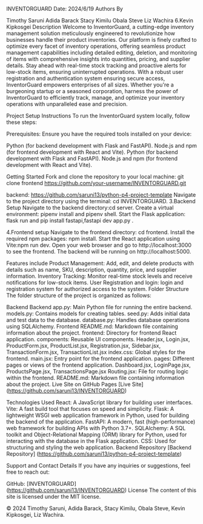 INVENTORGUARD
Date: 2024/6/19
Authors
By

Timothy Saruni
Adida Barack
Stacy Kimilu
Obala Steve
Liz Wachira 6.Kevin Kipkosgei
Description
Welcome to InventorGuard, a cutting-edge inventory management solution meticulously engineered to revolutionize how businesses handle their product inventories. Our platform is finely crafted to optimize every facet of inventory operations, offering seamless product management capabilities including detailed editing, deletion, and monitoring of items with comprehensive insights into quantities, pricing, and supplier details. Stay ahead with real-time stock tracking and proactive alerts for low-stock items, ensuring uninterrupted operations. With a robust user registration and authentication system ensuring secure access, InventorGuard empowers enterprises of all sizes. Whether you're a burgeoning startup or a seasoned corporation, harness the power of InventorGuard to efficiently track, manage, and optimize your inventory operations with unparalleled ease and precision.

Project Setup Instructions
To run the InventorGuard system locally, follow these steps:

Prerequisites:
Ensure you have the required tools installed on your device:

Python (for backend development with Flask and FastAPI).
Node.js and npm (for frontend development with React and Vite).
Python (for backend development with Flask and FastAPI). Node.js and npm (for frontend development with React and Vite).

Getting Started
Fork and clone the repository to your local machine:
git clone frontend https://github.com/your-username/INVENTORGUARD.git

backend: https://github.com/saruni13/python-p4-project-template
Navigate to the project directory using the terminal: cd INVENTORGUARD.
3.Backend Setup Navigate to the backend directory:cd server. Create a virtual environment: pipenv install and pipenv shell. Start the Flask application: flask run and pip install fastapi,fastapi dev app.py .

4.Frontend setup Navigate to the frontend directory: cd frontend. Install the required npm packages: npm install. Start the React application using Vite:npm run dev. Open your web browser and go to http://localhost:3000 to see the frontend. The backend will be running on http://localhost:5000.

Features include
Product Management: Add, edit, and delete products with details such as name, SKU, description, quantity, price, and supplier information.
Inventory Tracking: Monitor real-time stock levels and receive notifications for low-stock items.
User Registration and login: login and registration system for authorized access to the system.
Folder Structure
The folder structure of the project is organized as follows:

Backend
Backend
app.py: Main Python file for running the entire backend.
models.py: Contains models for creating tables.
seed.py: Adds initial data and test data to the database.
database.py: Handles database operations using SQLAlchemy.
Frontend
README.md: Markdown file containing information about the project.
frontend: Directory for frontend React application.
components: Reusable UI components.
Header.jsx, Login.jsx, ProductForm.jsx, ProductList.jsx, Registration.jsx, Sidebar.jsx, TransactionForm.jsx, TransactionList.jsx
index.css: Global styles for the frontend.
main.jsx: Entry point for the frontend application.
pages: Different pages or views of the frontend application.
Dashboard.jsx, LoginPage.jsx, ProductsPage.jsx, TransactionsPage.jsx
Routing.jsx: File for routing logic within the frontend.
README.md: Markdown file containing information about the project.
Live Site on GitHub Pages
[Live Site] (https://github.com/saruni13/INVENTORGUARD)

Technologies Used
React: A JavaScript library for building user interfaces.
Vite: A fast build tool that focuses on speed and simplicity.
Flask: A lightweight WSGI web application framework in Python, used for building the backend of the application.
FastAPI: A modern, fast (high-performance) web framework for building APIs with Python 3.7+.
SQLAlchemy: A SQL toolkit and Object-Relational Mapping (ORM) library for Python, used for interacting with the database in the Flask application.
CSS: Used for structuring and styling the web application.
Backend Repository
[Backend Repository] (https://github.com/saruni13/python-p4-project-template)

Support and Contact Details
If you have any inquiries or suggestions, feel free to reach out:

GitHub: [INVENTORGUARD] (https://github.com/saruni13/INVENTORGUARD)
License
The content of this site is licensed under the MIT license.

© 2024 Timothy Saruni, Adida Barack, Stacy Kimilu, Obala Steve, Kevin Kipkosgei, Liz Wachira.